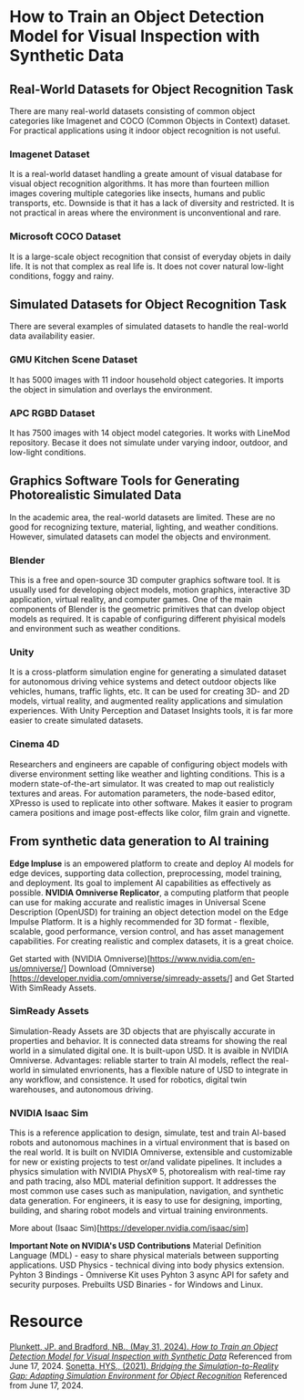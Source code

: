 # How to Train an Object Detection Model for Visual Inspection with Synthetic Data

## Real-World Datasets for Object Recognition Task
There are many real-world datasets consisting of common object categories like Imagenet and COCO (Common Objects in Context) dataset. For practical applications using it indoor object recognition is not useful.

### Imagenet Dataset
It is a real-world dataset handling a greate amount of visual database for visual object recognition algorithms. It has more than fourteen million images covering multiple categories like insects, humans and public transports, etc. Downside is that it has a lack of diversity and restricted. It is not practical in areas where the environment is unconventional and rare.

### Microsoft COCO Dataset
It is a large-scale object recognition that consist of everyday objets in daily life. It is not that complex as real life is. It does not cover natural low-light conditions, foggy and rainy.

## Simulated Datasets for Object Recognition Task
There are several examples of simulated datasets to handle the real-world data availability easier.

### GMU Kitchen Scene Dataset
It has 5000 images with 11 indoor household object categories. It imports the object in simulation and overlays the environment.

### APC RGBD Dataset
It has 7500 images with 14 object model categories. It works with LineMod repository. Becase it does not simulate under varying indoor, outdoor, and low-light conditions.

## Graphics Software Tools for Generating Photorealistic Simulated Data
In the academic area, the real-world datasets are limited. These are no good for recognizing texture, material, lighting, and weather conditions. However, simulated datasets can model the objects and environment.

### Blender
This is a free and open-source 3D computer graphics software tool. It is usually used for developing object models, motion graphics, interactive 3D application, virtual reality, and computer games. One of the main components of Blender is the geometric primitives that can dvelop object models as required. It is capable of configuring different phyisical models and environment such as weather conditions.

### Unity
It is a cross-platform simulation engine for generating a simulated dataset for autonomous driving vehice systems and detect outdoor objects like vehicles, humans, traffic lights, etc. It can be used for creating 3D- and 2D models, virtual reality, and augmented reality applications and simulation experiences. With Unity Perception and Dataset Insights tools, it is far more easier to create simulated datasets.

### Cinema 4D
Researchers and engineers are capable of configuring object models with diverse environment setting like weather and lighting conditions. This is a modern state-of-the-art simulator. It was created to map out realisticly textures and areas. For automation parameters, the node-based editor, XPresso is used to replicate into other software. Makes it easier to program camera positions and image post-effects like color, film grain and vignette.

## From synthetic data generation to AI training
**Edge Impluse** is an empowered platform to create and deploy AI models for edge devices, supporting data collection, preprocessing, model training, and deployment. Its goal to implement AI capabilities as effectively as possible.
**NVIDIA Omniverse Replicator**, a computing platform that people can use for making accurate and realistic images in Universal Scene Description (OpenUSD) for training an object detection model on the Edge Impulse Platform. It is a highly recommended for 3D format - flexible, scalable, good performance, version control, and has asset management capabilities. For creating realistic and complex datasets, it is a great choice.

Get started with (NVIDIA Omniverse)[https://www.nvidia.com/en-us/omniverse/]
Download (Omniverse)[https://developer.nvidia.com/omniverse/simready-assets/] and Get Started With SimReady Assets.

### SimReady Assets 
Simulation-Ready Assets are 3D objects that are phyiscally accurate in properties and behavior. It is connected data streams for showing the real world in a simulated digital one. It is built-upon USD. It is avaible in NVIDIA Omniverse. Advantages: reliable starter to train AI models, reflect the real-world in simulated envrionents, has a flexible nature of USD to integrate in any workflow, and consistence. It used for robotics, digital twin warehouses, and autonomous driving.

### NVIDIA Isaac Sim
This is a reference application to design, simulate, test and train AI-based robots and autonomous machines in a virtual environment that is based on the real world. It is built on NVIDIA Omniverse, extensible and customizable for new or existing projects to test or/and validate pipelines. It includes a physics simulation with NVIDIA PhysX® 5, photorealism with real-time ray and path tracing, also MDL material definition support. It addresses the most common use cases such as manipulation, navigation, and synthetic data generation. For engineers, it is easy to use for designing, importing, building, and sharing robot models and virtual training environments.

More about (Isaac Sim)[https://developer.nvidia.com/isaac/sim]

**Important Note on NVIDIA's USD Contributions**
Material Definition Language (MDL) - easy to share physical materials between supporting applications.
USD Physics - technical diving into body physics extension.
Pyhton 3 Bindings - Omniverse Kit uses Pyhton 3 async API for safety and security purposes.
Prebuilts USD Binaries - for Windows and Linux.

# Resource
[Plunkett, JP. and Bradford, NB., (May 31, 2024). _How to Train an Object Detection Model for Visual Inspection with Synthetic Data_](https://developer.nvidia.com/blog/how-to-train-an-object-detection-model-for-visual-inspection-with-synthetic-data/) Referenced from June 17, 2024.
[Sonetta, HYS., (2021). _Bridging the Simulation-to-Reality Gap: Adapting Simulation Environment for Object Recognition_](chrome-extension://efaidnbmnnnibpcajpcglclefindmkaj/https://scholar.uwindsor.ca/cgi/viewcontent.cgi?article=9836&context=etd) Referenced from June 17, 2024.
